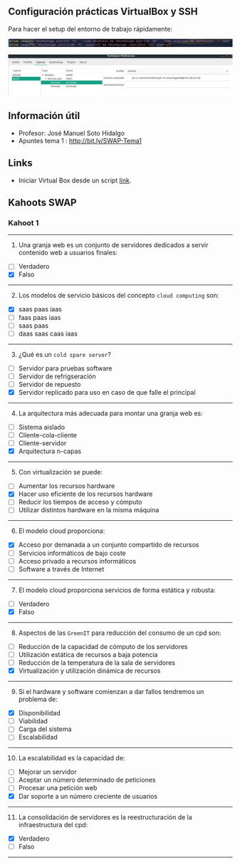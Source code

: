 ## Configuración prácticas VirtualBox y SSH

Para hacer el setup del entorno de trabajo rápidamente:

![alias](img/a1.png)

![alias](img/a2.png)

## Información útil

- Profesor: José Manuel Soto Hidalgo
- Apuntes tema 1 : http://bit.ly/SWAP-Tema1

## Links

- Iniciar Virtual Box desde un script [link](https://www.techrepublic.com/article/how-to-create-a-bash-script-for-starting-virtualbox-vms/).

## Kahoots SWAP

### Kahoot 1

---

1. Una granja web es un conjunto de servidores dedicados a servir contenido web a usuarios finales:

- [ ] Verdadero
- [x] Falso

---

2. Los modelos de servicio básicos del concepto `cloud computing` son:

- [x] saas paas iaas
- [ ] faas paas iaas
- [ ] saas paas
- [ ] daas saas caas iaas

---

3. ¿Qué es un `cold spare server`?

- [ ] Servidor para pruebas software
- [ ] Servidor de refrigseración
- [ ] Servidor de repuesto
- [x] Servidor replicado para uso en caso de que falle el principal

---

4. La arquitectura más adecuada para montar una granja web es:

- [ ] Sistema aislado
- [ ] Cliente-cola-cliente
- [ ] Cliente-servidor
- [x] Arquitectura n-capas

---

5. Con virtualización se puede:

- [ ] Aumentar los recursos hardware
- [x] Hacer uso eficiente de los recursos hardware
- [ ] Reducir los tiempos de acceso y cómputo
- [ ] Utilizar distintos hardware en la misma máquina

---

6. El modelo cloud proporciona:

- [x] Acceso por demanada a un conjunto compartido de recursos
- [ ] Servicios informáticos de bajo coste
- [ ] Acceso privado a recursos informáticos
- [ ] Software a través de Internet

---

7. El modelo cloud proporciona servicios de forma estática y robusta:

- [ ] Verdadero
- [x] Falso

---

8. Aspectos de las `GreenIT` para reducción del consumo de un cpd son:

- [ ] Reducción de la capacidad de cómputo de los servidores
- [ ] Utilización estática de recursos a baja potencia
- [ ] Reducción de la temperatura de la sala de servidores
- [x] Virtualización y utilización dinámica de recursos

---

9. Si el hardware y software comienzan a dar fallos tendremos un problema de:

- [x] Disponibilidad
- [ ] Viabilidad
- [ ] Carga del sistema
- [ ] Escalabilidad

---

10. La escalabilidad es la capacidad de:

- [ ] Mejorar un servidor
- [ ] Aceptar un número determinado de peticiones
- [ ] Procesar una petición web
- [x] Dar soporte a un número creciente de usuarios

---

11.  La consolidación de servidores es la reestructuración de la infraestructura del cpd:

- [x] Verdadero
- [ ] Falso

---